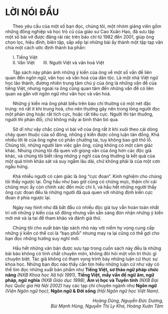 LỜI NÓI ĐẦU
============

&nbsp;&nbsp;&nbsp;&nbsp;&nbsp;&nbsp;Theo yêu cầu của một số bạn đọc, chúng tôi, một nhóm giảng viên gồm những đồng nghiệp và học trò cũ của giáo sư Cao Xuân Hạo, đã sưu tập một số bài vở được đăng rải rác trên báo chí từ 1982 đến 2001, giúp ông chọn lọc, hiệu đính, biên tập, sắp xếp lại những bài ấy thành một tập tạp văn chia một cách ước định thành ba phần:

&nbsp;&nbsp;&nbsp;&nbsp;&nbsp;&nbsp;I. Tiếng Việt<br/>
&nbsp;&nbsp;&nbsp;&nbsp;&nbsp;&nbsp;II. Văn Việt 
&nbsp;&nbsp;&nbsp;&nbsp;&nbsp;&nbsp;III. Người Việt và văn hoá Việt

&nbsp;&nbsp;&nbsp;&nbsp;&nbsp;&nbsp;Tập sách này phản ánh những ý kiến của ông về một số vấn đề liên quan đến ngôn ngữ, văn học và văn hoá của dân tộc. Là một nhà Việt ngữ học lão thành, đương nhiên trung tâm chú ý của ông là những vấn đề của tiếng Việt, nhưng ngoài ra ông cũng quan tâm đến những vấn đề có liên quan xa gần với ngôn ngữ như văn học và văn hoá.

&nbsp;&nbsp;&nbsp;&nbsp;&nbsp;&nbsp;Những ý kiến mà ông phát biểu trên báo chí thường có một nét đặc trưng: nó rất ít khi trung hoà, cho nên thường gây nên trong lòng người đọc một phản ứng hoặc rất tích cực, hoặc rất tiêu cực. Người thì tán thuởng, người thì phản đối, chứ không mấy ai bình thản bỏ qua.

&nbsp;&nbsp;&nbsp;&nbsp;&nbsp;&nbsp;Sở dĩ như vậy chắc cũng vì bài vở của ông rất ít khi xuôi theo cái dòng chảy quen thuộc của số đông, những ý kiến được công luận tán đồng. Khá nhiều lời lẽ của ông nghe có phần chướng tai, tuy không bao giờ thô lỗ. Chúng tôi, những người làm việc gần ông, cũng không có một cảm giác khác. Nhưng chúng tôi đã quen với giọng văn của ông hơn các độc giả khác, và chúng tôi biết rằng những ý nghĩ của ông thường là kết quả của một quá trình khảo sát và suy ngẫm lâu dài, chứ không phải là của một cơn ngẫu hứng.

&nbsp;&nbsp;&nbsp;&nbsp;&nbsp;&nbsp;Khá nhiều người có cảm giác là ông “cực đoan”. Kinh nghiệm cho chúng tôi thấy ngược lại. Ông hầu như bao giờ cũng có chừng mực, thậm chí cái chừng mực ấy còn chính xác đến mức chi li, và hầu hết những người thấy ông cực đoan đều là những người đã quá quen với những định kiến cực đoan ở phía ngược lại.

&nbsp;&nbsp;&nbsp;&nbsp;&nbsp;&nbsp;Ngày nay hình như đã bắt đầu có nhiều độc giả tuy vẫn hoàn toàn nhất trí với những ý kiến của số đông nhưng vẫn sẵn sàng đón nhận những ý kiến mới mẻ và lạ tai để tham khảo và đánh giá thử.

&nbsp;&nbsp;&nbsp;&nbsp;&nbsp;&nbsp;Chúng tôi cho xuất bản tập sách nhỏ này với niềm hy vọng cung cấp những ý kiến có thể coi là “bạo phổi” nhưng may ra lại cũng có thể gợi cho bạn đọc những hướng suy nghĩ mới.

&nbsp;&nbsp;&nbsp;&nbsp;&nbsp;&nbsp;Hầu hết những văn bản được sưu tạp trong cuốn sách này đều là những bài báo không có tính chất chuyên môn, không đòi hỏi một vốn tri thức gì chuyên biệt. Tác giả không có tham vọng trình bày những luận cứ thực sự khoa học. Những bạn đọc nào thấy cần tìm hiểu những luận cứ như vậy có thể tìm đọc những xuất bản phẩm như **Tiếng Việt, sơ thảo ngữ pháp chức năng** *(NXB Khoa học Xã hội 1991)*, **Tiếng Việt, mấy vấn đề ngữ âm, ngữ pháp, ngữ nghĩa** *(NXB Giáo dục 1998)*, **Âm vị học và Tuyến tính** *(NXB Đại học Quốc gia Hà Nội 2002)* hay các tạp chí chuyên ngành như **Ngôn ngữ** *(Viện Ngôn ngữ học)*, **Ngôn ngữ & Đời sống** *(Hội Ngôn ngữ học Việt Nam)*.
 
<p align="right"><em>Hoàng Dũng, Nguyễn Đức Dương,<br/>
Bùi Mạnh Hùng, Nguyễn Thị Ly Kha, Hoàng Xuân Tâm</em></p>
<!--stackedit_data:
eyJoaXN0b3J5IjpbODI2MDc5NDg1LDE1NzQzNjg2NzZdfQ==
-->